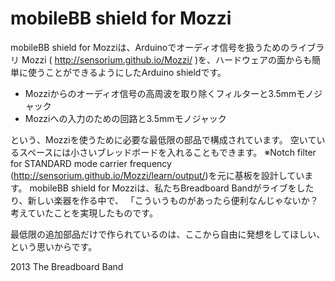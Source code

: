# mobileBB shield for Mozzi


mobileBB shield for Mozziは、Arduinoでオーディオ信号を扱うためのライブラリ 
Mozzi ( http://sensorium.github.io/Mozzi/ )を、ハードウェアの面からも簡単に使うことができるようにしたArduino shieldです。
 
- Mozziからのオーディオ信号の高周波を取り除くフィルターと3.5mmモノジャック
- Mozziへの入力のための回路と3.5mmモノジャック

という、Mozziを使うために必要な最低限の部品で構成されています。
空いているスペースには小さいブレッドボードを入れることもできます。
※Notch filter for STANDARD mode carrier frequency (http://sensorium.github.io/Mozzi/learn/output/)を元に基板を設計しています。
mobileBB shield for Mozziは、私たちBreadboard Bandがライブをしたり、新しい楽器を作る中で、
「こういうものがあったら便利なんじゃないか？考えていたことを実現したものです。

最低限の追加部品だけで作られているのは、ここから自由に発想をしてほしい、という思いからです。

2013 The Breadboard Band
